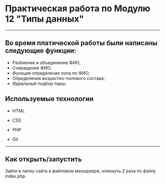 # Практическая работа по Модулю 12 "Типы данных"

_____________

## **Во время платической работы были написаны следующие функции:**

* Разбиение и объединение ФИО;
* Сокращение ФИО;
* Функция определения пола по ФИО;
* Определение возрастно-полового состава;
* Идеальный подбор пары;

## Используемые технологии

* HTML

* CSS

* PHP

* Git

***

## Как открыть/запустить

Зайти в папку сайта в файловом менеджере, кликнуть 2 раза по файлу index.php.